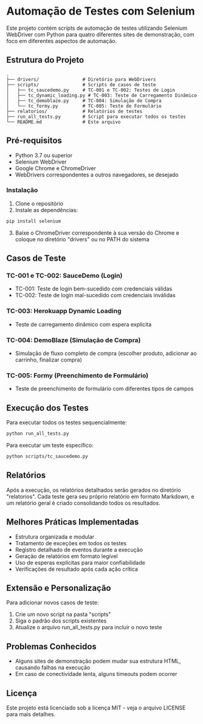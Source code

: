 # Automação de Testes com Selenium

Este projeto contém scripts de automação de testes utilizando Selenium WebDriver com Python para quatro diferentes sites de demonstração, com foco em diferentes aspectos de automação.

## Estrutura do Projeto

```
.
├── drivers/                # Diretório para WebDrivers
├── scripts/                # Scripts de casos de teste
│   ├── tc_saucedemo.py     # TC-001 e TC-002: Testes de Login
│   ├── tc_dynamic_loading.py # TC-003: Teste de Carregamento Dinâmico
│   ├── tc_demoblaze.py     # TC-004: Simulação de Compra
│   └── tc_formy.py         # TC-005: Teste de Formulário
├── relatorios/             # Relatórios de testes
├── run_all_tests.py        # Script para executar todos os testes
└── README.md               # Este arquivo
```

## Pré-requisitos

- Python 3.7 ou superior
- Selenium WebDriver
- Google Chrome e ChromeDriver
- WebDrivers correspondentes a outros navegadores, se desejado

### Instalação

1. Clone o repositório
2. Instale as dependências:

```bash
pip install selenium
```

3. Baixe o ChromeDriver correspondente à sua versão do Chrome e coloque no diretório "drivers" ou no PATH do sistema

## Casos de Teste

### TC-001 e TC-002: SauceDemo (Login)
- TC-001: Teste de login bem-sucedido com credenciais válidas
- TC-002: Teste de login mal-sucedido com credenciais inválidas

### TC-003: Herokuapp Dynamic Loading
- Teste de carregamento dinâmico com espera explícita

### TC-004: DemoBlaze (Simulação de Compra)
- Simulação de fluxo completo de compra (escolher produto, adicionar ao carrinho, finalizar compra)

### TC-005: Formy (Preenchimento de Formulário)
- Teste de preenchimento de formulário com diferentes tipos de campos

## Execução dos Testes

Para executar todos os testes sequencialmente:

```bash
python run_all_tests.py
```

Para executar um teste específico:

```bash
python scripts/tc_saucedemo.py
```

## Relatórios

Após a execução, os relatórios detalhados serão gerados no diretório "relatorios". Cada teste gera seu próprio relatório em formato Markdown, e um relatório geral é criado consolidando todos os resultados.

## Melhores Práticas Implementadas

- Estrutura organizada e modular
- Tratamento de exceções em todos os testes
- Registro detalhado de eventos durante a execução
- Geração de relatórios em formato legível
- Uso de esperas explícitas para maior confiabilidade
- Verificações de resultado após cada ação crítica

## Extensão e Personalização

Para adicionar novos casos de teste:

1. Crie um novo script na pasta "scripts"
2. Siga o padrão dos scripts existentes
3. Atualize o arquivo run_all_tests.py para incluir o novo teste

## Problemas Conhecidos

- Alguns sites de demonstração podem mudar sua estrutura HTML, causando falhas na execução
- Em caso de conectividade lenta, alguns timeouts podem ocorrer

## Licença

Este projeto está licenciado sob a licença MIT - veja o arquivo LICENSE para mais detalhes. 
